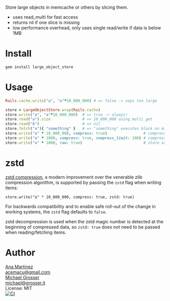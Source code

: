 Store large objects in memcache or others by slicing them.
 - uses read_multi for fast access
 - returns nil if one slice is missing
 - low performance overhead, only uses single read/write if data is below 1MB

Install
=======

```Bash
gem install large_object_store
```

Usage
=====

```Ruby
Rails.cache.write("a", "a"*10_000_000) # => false -> oops too large

store = LargeObjectStore.wrap(Rails.cache)
store.write("a", "a"*10_000_000)  # => true -> always!
store.read("a").size              # => 10_000_000 using multi_get
store.read("b")                   # => nil
store.fetch("a"){ "something" }   # => "something" executes block on miss
store.write("a" * 10_000_000, compress: true)                # compress when greater than 16k
store.write("a" * 1000, compress: true, compress_limit: 100) # compress when greater than 100
store.write("a" * 1000, raw: true)                           # store as string to avoid marshaling overhead
```

zstd
====

[zstd compression](https://engineering.fb.com/2016/08/31/core-data/smaller-and-faster-data-compression-with-zstandard/), a modern improvement over the venerable zlib compression algorithm, is supported by passing the `zstd` flag when writing items:

```
store.write("a" * 10_000_000, compress: true, zstd: true)
```

For backwards compatibility and to enable safe roll-out of the change in working systems, the `zstd` flag defaults to `false`.

zstd decompression is used when the zstd magic number is detected at the beginning of compressed data, so `zstd: true` does not need to be passed when reading/fetching items.

Author
======
[Ana Martinez](https://github.com/anamartinez)<br/>
acemacu@gmail.com<br/>
[Michael Grosser](https://github.com/grosser)<br/>
michael@grosser.it<br/>
License: MIT<br/>
[![CI](https://github.com/anamartinez/large_object_store/actions/workflows/actions.yml/badge.svg)](https://github.com/anamartinez/large_object_store/actions/workflows/actions.yml)
